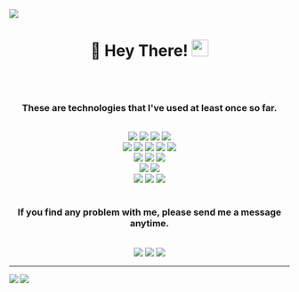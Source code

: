 <a href="https://hits.seeyoufarm.com">
 <img src="https://hits.seeyoufarm.com/api/count/incr/badge.svg?url=https%3A%2F%2Fgithub.com%2FWOOSEONG-HAM&count_bg=%2379C83D&title_bg=%23555555&icon=&icon_color=%23E7E7E7&title=hits&edge_flat=false"/>
</a> 
<h1 align="center">🧡 Hey There! <img src="https://raw.githubusercontent.com/aemmadi/aemmadi/master/wave.gif" width="30px"></h1>
 
<br/><br/>

<h3 align="center">These are technologies that I've used at least once so far.</h3>
<br/>

<div align="center">
 <img src="https://img.shields.io/badge/-HTML-E34F26?logo=HTML5&logoColor=white" />
 <img src="https://img.shields.io/badge/-CSS-1572B6?logo=CSS3&logoColor=white" />
 <img src="https://img.shields.io/badge/-SCSS-CC6699?logo=Sass&logoColor=white" />
 <img src="https://img.shields.io/badge/-styled--components-DB7093?logo=styled-components&logoColor=white" />
</div>

<div align="center">
 <img src="https://img.shields.io/badge/JavaScript-F7DF1E?&logo=javascript&logoColor=white"/></a>
 <img src="https://img.shields.io/badge/TypeScript-007ACC?style=flat-square&logo=TypeScript&logoColor=white"/>
 <img src="https://img.shields.io/badge/React-61DAFB?style=flat-square&logo=React&logoColor=white"/>
 <img src="https://img.shields.io/badge/-Next.js-black?logo=Next.js&logoColor=white" />
 <img src="https://img.shields.io/badge/AngularJS-E23237?style=flat-square&logo=AngularJS&logoColor=white"/>
</div>

<div align="center">
 <img src="https://img.shields.io/badge/Node.js-339933?style=flat-square&logo=Node.js&logoColor=white"/>
 <img src="https://img.shields.io/badge/Express-ffffff?&logo=express&logoColor=black"/></a>
 <img src="https://img.shields.io/badge/Nest-E0234E?&logo=nestjs&logoColor=white"/></a>
</div>

<div align="center">
 <img src="https://img.shields.io/badge/AWS-232F3E?&logo=AmazonAWS&logoColor=white"/></a>
 <img src="https://img.shields.io/badge/Firebase-FFCA28?style=flat-square&logo=Firebase&logoColor=white"/></a>
</div>

<div align="center">
 <img src="https://img.shields.io/badge/-Git-F05032?logo=Git&logoColor=white" />
 <img src="https://img.shields.io/badge/-GitHub-000000?logo=GitHub&logoColor=white" />
 <img src="https://img.shields.io/badge/-Slack-4A154B?logo=Slack&logoColor=white" />
</div>

<br/>

<h3 align="center">If you find any problem with me, please send me a message anytime.</h3>

<br/>

<div align="center">
 <a href="https://instagram.com/ws_608"><img src="https://img.shields.io/badge/Instagram-E4405F?style=flat-square&logo=Instagram&logoColor=white"/></a>
 <a href="https://mail.google.com/"><img src="https://img.shields.io/badge/Gmail-D14836?style=flat-square&logo=Gmail&logoColor=white"/></a>
 <a href="https://velog.io/@wsham"><img src="https://img.shields.io/badge/Tech Blog-11B48A?style=flat-square&logo=Vimeo&logoColor=white"/></a>
</div>

---

<div align="center">
 <img align="left" src="https://github-readme-stats.vercel.app/api?username=WOOSEONG-HAM&count_private=true&show_icons=false&theme=default" />
 <img align="left" src="https://github-readme-stats.vercel.app/api/top-langs/?username=WOOSEONG-HAM&theme=default&show_icons=true" />
</div>

